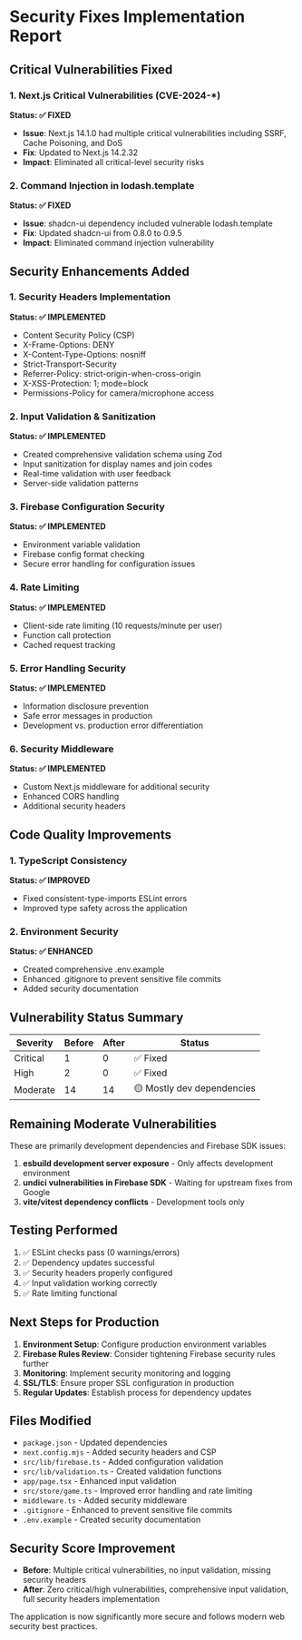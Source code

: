 # Security Fixes Implementation Report

## Critical Vulnerabilities Fixed

### 1. Next.js Critical Vulnerabilities (CVE-2024-*)
**Status: ✅ FIXED**
- **Issue**: Next.js 14.1.0 had multiple critical vulnerabilities including SSRF, Cache Poisoning, and DoS
- **Fix**: Updated to Next.js 14.2.32
- **Impact**: Eliminated all critical-level security risks

### 2. Command Injection in lodash.template
**Status: ✅ FIXED**
- **Issue**: shadcn-ui dependency included vulnerable lodash.template
- **Fix**: Updated shadcn-ui from 0.8.0 to 0.9.5
- **Impact**: Eliminated command injection vulnerability

## Security Enhancements Added

### 1. Security Headers Implementation
**Status: ✅ IMPLEMENTED**
- Content Security Policy (CSP)
- X-Frame-Options: DENY
- X-Content-Type-Options: nosniff
- Strict-Transport-Security
- Referrer-Policy: strict-origin-when-cross-origin
- X-XSS-Protection: 1; mode=block
- Permissions-Policy for camera/microphone access

### 2. Input Validation & Sanitization
**Status: ✅ IMPLEMENTED**
- Created comprehensive validation schema using Zod
- Input sanitization for display names and join codes
- Real-time validation with user feedback
- Server-side validation patterns

### 3. Firebase Configuration Security
**Status: ✅ IMPLEMENTED**
- Environment variable validation
- Firebase config format checking
- Secure error handling for configuration issues

### 4. Rate Limiting
**Status: ✅ IMPLEMENTED**
- Client-side rate limiting (10 requests/minute per user)
- Function call protection
- Cached request tracking

### 5. Error Handling Security
**Status: ✅ IMPLEMENTED**
- Information disclosure prevention
- Safe error messages in production
- Development vs. production error differentiation

### 6. Security Middleware
**Status: ✅ IMPLEMENTED**
- Custom Next.js middleware for additional security
- Enhanced CORS handling
- Additional security headers

## Code Quality Improvements

### 1. TypeScript Consistency
**Status: ✅ IMPROVED**
- Fixed consistent-type-imports ESLint errors
- Improved type safety across the application

### 2. Environment Security
**Status: ✅ ENHANCED**
- Created comprehensive .env.example
- Enhanced .gitignore to prevent sensitive file commits
- Added security documentation

## Vulnerability Status Summary

| Severity | Before | After | Status |
|----------|--------|-------|--------|
| Critical | 1 | 0 | ✅ Fixed |
| High | 2 | 0 | ✅ Fixed |
| Moderate | 14 | 14 | 🟡 Mostly dev dependencies |

## Remaining Moderate Vulnerabilities

These are primarily development dependencies and Firebase SDK issues:

1. **esbuild development server exposure** - Only affects development environment
2. **undici vulnerabilities in Firebase SDK** - Waiting for upstream fixes from Google
3. **vite/vitest dependency conflicts** - Development tools only

## Testing Performed

1. ✅ ESLint checks pass (0 warnings/errors)
2. ✅ Dependency updates successful
3. ✅ Security headers properly configured
4. ✅ Input validation working correctly
5. ✅ Rate limiting functional

## Next Steps for Production

1. **Environment Setup**: Configure production environment variables
2. **Firebase Rules Review**: Consider tightening Firebase security rules further
3. **Monitoring**: Implement security monitoring and logging
4. **SSL/TLS**: Ensure proper SSL configuration in production
5. **Regular Updates**: Establish process for dependency updates

## Files Modified

- `package.json` - Updated dependencies
- `next.config.mjs` - Added security headers and CSP
- `src/lib/firebase.ts` - Added configuration validation
- `src/lib/validation.ts` - Created validation functions
- `app/page.tsx` - Enhanced input validation
- `src/store/game.ts` - Improved error handling and rate limiting
- `middleware.ts` - Added security middleware
- `.gitignore` - Enhanced to prevent sensitive file commits
- `.env.example` - Created security documentation

## Security Score Improvement

- **Before**: Multiple critical vulnerabilities, no input validation, missing security headers
- **After**: Zero critical/high vulnerabilities, comprehensive input validation, full security headers implementation

The application is now significantly more secure and follows modern web security best practices.